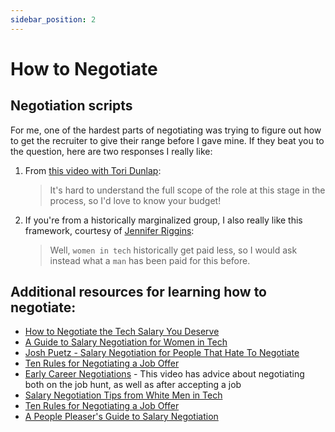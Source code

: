 ```yaml
---
sidebar_position: 2
---
```


# How to Negotiate

## Negotiation scripts

For me, one of the hardest parts of negotiating was trying to figure out how to get the recruiter to give their range before I gave mine. If they beat you to the question, here are two responses I really like:

1. From [this video with Tori Dunlap](https://www.youtube.com/watch?v=w2eWCCG3pW4):

    > It's hard to understand the full scope of the role at this stage in the process, so I'd love to know your budget!

2. If you're from a historically marginalized group, I also really like this framework, courtesy of [Jennifer Riggins](https://www.linkedin.com/posts/jkriggins_womenintech-activity-7130223925334085633-WF2c):

    > Well, `women in tech` historically get paid less, so I would ask instead what a `man` has been paid for this before.

## Additional resources for learning how to negotiate:

- [How to Negotiate the Tech Salary You Deserve](https://thenewstack.io/how-to-negotiate-the-tech-salary-you-deserve/)
- [A Guide to Salary Negotiation for Women in Tech](https://www.myhatchpad.com/insight/a-guide-to-salary-negotiation-for-women-in-tech/)
- [Josh Puetz - Salary Negotiation for People That Hate To Negotiate](https://www.youtube.com/watch?v=saWdQnBNss0)
- [Ten Rules for Negotiating a Job Offer](https://www.freecodecamp.org/news/ten-rules-for-negotiating-a-job-offer-ee17cccbdab6/)
- [Early Career Negotiations](https://yougotthis.io/library/early-career-negotiation/) - This video has advice about negotiating both on the job hunt, as well as after accepting a job
- [Salary Negotiation Tips from White Men in Tech](https://www.keirstenbrager.tech/salarytips-part1/)
- [Ten Rules for Negotiating a Job Offer](https://haseebq.com/my-ten-rules-for-negotiating-a-job-offer/)
- [A People Pleaser's Guide to Salary Negotiation](https://m.youtube.com/watch?v=4EoMYQ6fmss)
